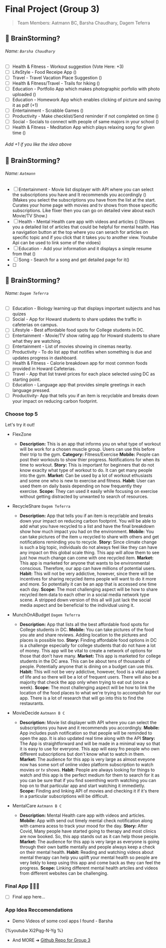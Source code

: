 # Final Project (Group 3)



> Team Members: Aatmann BC, Barsha Chaudhary, Dagem Teferra 

## :memo: BrainStorming?
###### Name: `Barsha Chaudhary`

### 

- [ ] Health & Fitness - Workout suggestion (Vote Here: +3)
- [ ] LifeStyle - Food Receipe App ()
- [ ] Travel - Travel Vacation Place Suggestion ()
- [ ] Health & Fitness/Travel - Trails for hiking ()
- [ ] Education - Portfolio App which makes photographic porfolio with photo uploaded ()
- [ ] Education - Homework App which enables clicking of picture and saving it as pdf (+1)
- [ ] Entertainment - Scrabble Games ()
- [ ] Productivity - Make checklist/Send reminder if not completed on time ()
- [ ] Social - Socials to connect with people of same majors in your school ()
- [ ] Health & Fitness - Meditation App which plays relaxing song for given time ()

###### Add +1 if you like the idea above

## :memo: BrainStorming?
###### Name: `Aatmann`

### 
- [ ] Entertainment - Movie list displayer with API where you can select the subscriptions you have and It recommends you accordingly ()
        (Makes you select the subscriptions you have from the list at the start. Curates your home page with movies and tv shows from those specific subscriptions. Like flixer then you can go on detailed view about each Movie/TV Show.)
- [ ] Health - Mental Health care app with videos and articles ()
        (Shows you a detailed list of articles that could be helpful for mental health. Has a navigation button at the top where you can serach for articles on specific topic and if you click that it takes you to another view. Youtube Api can be used to link some of the vidoes)
- [ ] Education - Add your information and it displays a simple resume from that ()
- [ ] Song - Search for a song and get detailed page for it()
- [ ] 

## :memo: BrainStorming?
###### Name: `Dagem Teferra`

### 

- [ ] Education - Biology learning up that displays important subjects and has quizes
- [ ] Social - App for Howard students to share updates the traffic in cafeterias on campus.
- [ ] Lifestyle - Best affordable food spots for College students in DC.
- [ ] Entertainment - Movie/TV show rating app for Howard students to share what they are watching.
- [ ] Entertainment - List of movies showing in cinemas nearby.
- [ ] Productivity - To do list app that notifies when something is due and updates progress in dashboard.
- [ ] Health & Fitness - Calorie breakdown app for most common foods provided in Howard Cafeterias.
- [ ] Travel - App that list travel prices for each place selected using DC as starting point.
- [ ] Education - Language app that provides simple greetings in each language pressed.
- [ ] Productivity- App that tells you if an item is recyclable and breaks down your impact on reducing carbon footprint.

### Choose top 5

Let's try it out!
- FlexZone
    - **Description:** This is an app that informs you on what type of workout will be work for a chosen muscle group. Users can use this before their trip to the gym.
    **Category:** Fitness/Exercise
    **Mobile:** People can post their workouts to show thier progress. Notifications for when its time to workout. 
    **Story:** This is important for beginners that do not know exaclty what type of workout to do. It can get many people into the gym.
    **Market:** Can be used by a lot of workout ethusiasts and some one who is new to exercise and fitness.
    **Habit:** User can used them on daily basis depending on how frequently they exercise.
    **Scope:** They can used it easily while focusing on exercise without getting distracted by unwanted to     search of resources.

- RecycleShare `Dagem Teferra`
    - **Description:** App that tells you if an item is recyclable and breaks down your impact on reducing carbon footprint. You will be able to add what you have recycled to a list and have the final breakdown show how much impact you had on the environment. 
**Mobile:** You can take pictures of the item u recycled to share with others and get notifications reminding you to recycle.
**Story:** Since climate change is such a big topic, individuals do not always feel like they can have any impact on this global scale thing. This app will allow them to see just how much change can come with one recycled item.
**Market:** This app is marketed for anyone that wants to be environmental conscious. Therefore, our app can have millions of potential users. 
**Habit:** This will not be very addictive, however, since there will be incentives for sharing recycled items people will want to do it more and more. So potentially it can be an app that is accessed one time each day. 
**Scope:** The most challenging aspect will be how to share recycled item data to each other in a social media network type scene. A stripped down version of this all will just lack the social media aspect and be beneficial to the individual using it.

- MunchOnABudget `Dagem Teferra`
    - **Description:** App that lists all the best affordable food spots for College students in DC.
**Mobile:** You can take pictures of the food you ate and share reviews. Adding location to the pictures and places is possible too.
**Story:** Finding affordable food options in DC is a challenge especially for college students that do not have a lot of money. This app will be vital to create a network of options for those that don't have many.
**Market:** This app is marketed for college students in the DC area. This can be about tens of thousands of people. Potentially anyone that is dining on a budget can use this.  
**Habit:** This will not be very addictive, however, food is a vital aspect of life and so there will be a lot of frequent users. There will also be a majority that check the app only when trying to eat out (once a week).
**Scope:** The most challenging aspect will be how to link the location of the food places to what we're trying to accomplish for our app. There is a lot of research that will go into this to find the restaurants. 

- MovieDecide `Aatmann B C`
    - **Description:** Movie list displayer with API where you can select the subscriptions you have and it recommends you accordingly.
**Mobile:** App includes push notification so that people will be reminded to open the app. It is also updated real time along with the API
**Story:** The App is straightforward and will be made in a minimal way so that it is easy to use for everyone. This app will easy fro people who own different subscriptions but don't know what to watch in them.
**Market:** The audience for this app is very large as almost eveyone now has some sort of online video platform subscription to watch movies or tv shows.
**Habit:** People are always looking for things to watch and this app is the perfect medium for them to search for it as you can be sure that if you find soemthing worth watching you can hop on to that particular app and start watching it immedietly.
**Scope:** Finding and linking API of movies and checking it if it's there in a particular subscriptions will be difficult.

- MentalCare `Aatmann B C`
    - **Description:** Mental Health care app with videos and articles.
**Mobile:** App with send out timely mental check notification along with camera acess to track your mood for the day.
**Story:** After Covid, Many people have started going to therapy and most clinics are now booked. So, this app stands out as it can help those people.
**Market:** The audience for this app is very large as everyone is going through their own battle mentally and people always keep a check on their mental health.
**Habit:** Reading and watching videos about mental therapy can help you uplift your mental health so people are very liekly to keep using this app and come back as they can feel the progress.
**Scope:** Linking different mental health artciles and videos from different websites can be challenging.

    


### Final App :rocket::rocket::rocket:
- [ ] Final app here...


### App Idea Reccomendations

- Demo Videos of some cool apps I found - Barsha

{%youtube Xi2Pqg-N-Yg %}


- And MORE ➜ [Github Repo for Group 3](https://github.com/BarshaC/GroupProjectKotlinCodepath)
